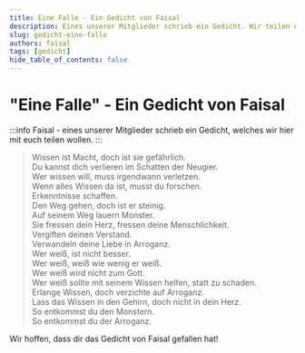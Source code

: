 ```yaml
---
title: Eine Falle - Ein Gedicht von Faisal
description: Eines unserer Mitglieder schrieb ein Gedicht. Wir teilen es hier mit euch.
slug: gedicht-eine-falle
authors: faisal
tags: [gedicht]
hide_table_of_contents: false
---
```

# "Eine Falle" - Ein Gedicht von Faisal
:::info
Faisal - eines unserer Mitglieder schrieb ein Gedicht, welches wir hier mit euch teilen wollen.
:::
>Wissen ist Macht, doch ist sie gefährlich.  
>Du kannst dich verlieren im Schatten der Neugier.  
>Wer wissen will, muss irgendwann verletzen.  
>Wenn alles Wissen da ist, musst du forschen.  
>Erkenntnisse schaffen.  
>Den Weg gehen, doch ist er steinig.  
>Auf seinem Weg lauern Monster.  
>Sie fressen dein Herz, fressen deine Menschlichkeit.  
>Vergiften deinen Verstand.  
>Verwandeln deine Liebe in Arroganz.  
>Wer weiß, ist nicht besser.  
>Wer weiß, weiß wie wenig er weiß.  
>Wer weiß wird nicht zum Gott.  
>Wer weiß sollte mit seinem Wissen helfen, statt zu schaden.  
>Erlange Wissen, doch verzichte auf Arroganz.  
>Lass das Wissen in den Gehirn, doch nicht in dein Herz.  
>So entkommst du den Monstern.  
>So entkommst du der Arroganz.  

Wir hoffen, dass dir das Gedicht von Faisal gefallen hat!